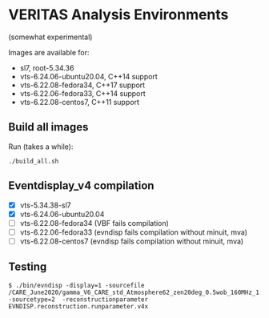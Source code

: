 # VERITAS Analysis Environments

(somewhat experimental)

Images are available for:

- sl7, root-5.34.36
- vts-6.24.06-ubuntu20.04, C++14 support
- vts-6.22.08-fedora34, C++17 support
- vts-6.22.06-fedora33, C++14 support
- vts-6.22.08-centos7, C++11 support

## Build all images

Run (takes a while):
```
./build_all.sh
```

## Eventdisplay_v4 compilation

- [x] vts-5.34.38-sl7
- [x] vts-6.24.06-ubuntu20.04
- [ ] vts-6.22.08-fedora34 (VBF fails compilation)
- [ ] vts-6.22.06-fedora33 (evndisp fails compilation without minuit, mva)
- [ ] vts-6.22.08-centos7 (evndisp fails compilation without minuit, mva)

## Testing

```
$ ./bin/evndisp -display=1 -sourcefile /CARE_June2020/gamma_V6_CARE_std_Atmosphere62_zen20deg_0.5wob_160MHz_1.vbf -sourcetype=2  -reconstructionparameter EVNDISP.reconstruction.runparameter.v4x
```
